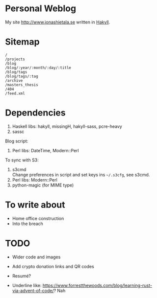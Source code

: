 Personal Weblog
===============

My site <http://www.jonashietala.se> written in [Hakyll][].

[Hakyll]: http://jaspervdj.be/hakyll/

Sitemap
=======

    /
    /projects
    /blog
    /blog/:year/:month/:day/:title
    /blog/tags
    /blog/tags/:tag
    /archive
    /masters_thesis
    /404
    /feed.xml

Dependencies
============

1. Haskell libs: hakyll, missingH, hakyll-sass, pcre-heavy
2. sassc

Blog script:
1. Perl libs: DateTime, Modern::Perl

To sync with S3:
1. s3cmd  
   Change preferences in script and set keys ins `~/.s3cfg`, see s3cmd.
2. Perl libs: Modern::Perl
3. python-magic (for MIME type)

To write about
==============

* Home office construction
* Into the breach


TODO
====

* Wider code and images
* Add crypto donation links and QR codes
* Resumé?

* Underline like: https://www.forrestthewoods.com/blog/learning-rust-via-advent-of-code/?
   Nah

